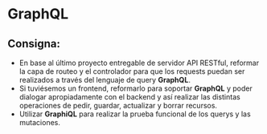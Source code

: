 # GraphQL
## Consigna:
- En base al último proyecto entregable de servidor API RESTful, reformar la capa de routeo y el controlador para que los requests puedan ser realizados a través del lenguaje de query **GraphQL**.
- Si tuviésemos un frontend, reformarlo para soportar **GraphQL** y poder dialogar apropiadamente con el backend y así realizar las distintas operaciones de pedir, guardar, actualizar y borrar recursos.
- Utilizar **GraphiQL** para realizar la prueba funcional de los querys y las mutaciones.